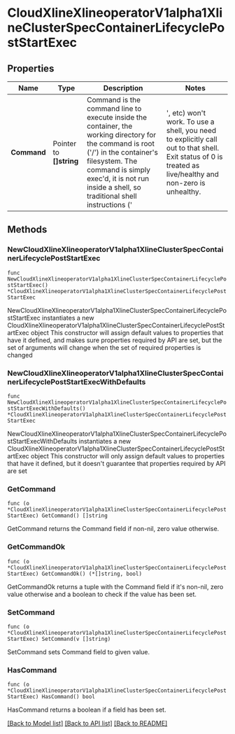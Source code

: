 # CloudXlineXlineoperatorV1alpha1XlineClusterSpecContainerLifecyclePostStartExec

## Properties

Name | Type | Description | Notes
------------ | ------------- | ------------- | -------------
**Command** | Pointer to **[]string** | Command is the command line to execute inside the container, the working directory for the command  is root (&#39;/&#39;) in the container&#39;s filesystem. The command is simply exec&#39;d, it is not run inside a shell, so traditional shell instructions (&#39;|&#39;, etc) won&#39;t work. To use a shell, you need to explicitly call out to that shell. Exit status of 0 is treated as live/healthy and non-zero is unhealthy. | [optional] 

## Methods

### NewCloudXlineXlineoperatorV1alpha1XlineClusterSpecContainerLifecyclePostStartExec

`func NewCloudXlineXlineoperatorV1alpha1XlineClusterSpecContainerLifecyclePostStartExec() *CloudXlineXlineoperatorV1alpha1XlineClusterSpecContainerLifecyclePostStartExec`

NewCloudXlineXlineoperatorV1alpha1XlineClusterSpecContainerLifecyclePostStartExec instantiates a new CloudXlineXlineoperatorV1alpha1XlineClusterSpecContainerLifecyclePostStartExec object
This constructor will assign default values to properties that have it defined,
and makes sure properties required by API are set, but the set of arguments
will change when the set of required properties is changed

### NewCloudXlineXlineoperatorV1alpha1XlineClusterSpecContainerLifecyclePostStartExecWithDefaults

`func NewCloudXlineXlineoperatorV1alpha1XlineClusterSpecContainerLifecyclePostStartExecWithDefaults() *CloudXlineXlineoperatorV1alpha1XlineClusterSpecContainerLifecyclePostStartExec`

NewCloudXlineXlineoperatorV1alpha1XlineClusterSpecContainerLifecyclePostStartExecWithDefaults instantiates a new CloudXlineXlineoperatorV1alpha1XlineClusterSpecContainerLifecyclePostStartExec object
This constructor will only assign default values to properties that have it defined,
but it doesn't guarantee that properties required by API are set

### GetCommand

`func (o *CloudXlineXlineoperatorV1alpha1XlineClusterSpecContainerLifecyclePostStartExec) GetCommand() []string`

GetCommand returns the Command field if non-nil, zero value otherwise.

### GetCommandOk

`func (o *CloudXlineXlineoperatorV1alpha1XlineClusterSpecContainerLifecyclePostStartExec) GetCommandOk() (*[]string, bool)`

GetCommandOk returns a tuple with the Command field if it's non-nil, zero value otherwise
and a boolean to check if the value has been set.

### SetCommand

`func (o *CloudXlineXlineoperatorV1alpha1XlineClusterSpecContainerLifecyclePostStartExec) SetCommand(v []string)`

SetCommand sets Command field to given value.

### HasCommand

`func (o *CloudXlineXlineoperatorV1alpha1XlineClusterSpecContainerLifecyclePostStartExec) HasCommand() bool`

HasCommand returns a boolean if a field has been set.


[[Back to Model list]](../README.md#documentation-for-models) [[Back to API list]](../README.md#documentation-for-api-endpoints) [[Back to README]](../README.md)


